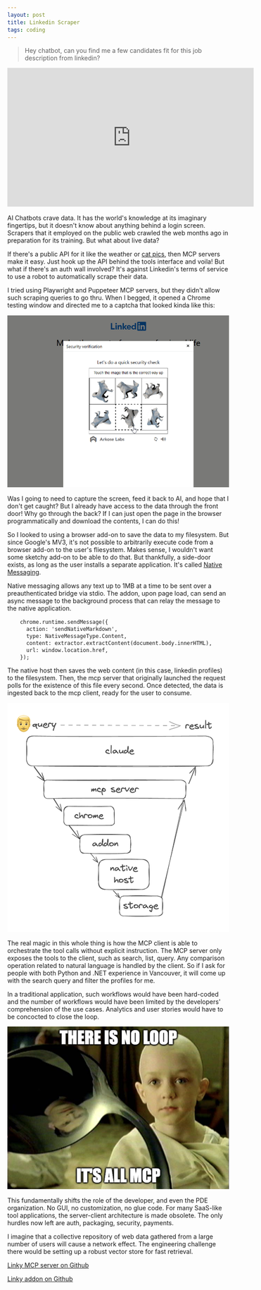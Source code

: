 ```yaml
---
layout: post
title: Linkedin Scraper
tags: coding
---
```


> Hey chatbot, can you find me a few candidates fit for this job description from linkedin?

<iframe width="560" height="315" src="https://www.youtube.com/embed/uY_m2rZ_uTI?si=sjjI9R7ACJOq9pU_" title="YouTube video player" frameborder="0" allow="accelerometer; autoplay; clipboard-write; encrypted-media; gyroscope; picture-in-picture; web-share" referrerpolicy="strict-origin-when-cross-origin" allowfullscreen></iframe>

AI Chatbots crave data. It has the world's knowledge at its imaginary fingertips, but it doesn't know about anything behind a login screen. Scrapers that it employed on the public web crawled the web months ago in preparation for its training. But what about live data? 

If there's a public API for it like the weather or [cat pics](https://www.loom.com/share/d87f71ac9e3646238ee5fee2f61513f6), then MCP servers make it easy. Just hook up the API behind the tools interface and voila! But what if there's an auth wall involved? It's against Linkedin's terms of service to use a robot to automatically scrape their data. 

I tried using Playwright and Puppeteer MCP servers, but they didn't allow such scraping queries to go thru. When I begged, it opened a Chrome testing window and directed me to a captcha that looked kinda like this:

![linkedin-captcha](/assets/linkedin-captcha.png)

Was I going to need to capture the screen, feed it back to AI, and hope that I don't get caught? But I already have access to the data through the front door! Why go through the back? If I can just open the page in the browser programmatically and download the contents, I can do this!

So I looked to using a browser add-on to save the data to my filesystem. But since Google's MV3, it's not possible to arbitrarily execute code from a browser add-on to the user's fliesystem. Makes sense, I wouldn't want some sketchy add-on to be able to do that. But thankfully, a side-door exists, as long as the user installs a separate application. It's called [Native Messaging](https://developer.chrome.com/docs/extensions/develop/concepts/native-messaging#native-messaging-host-protocol). 

Native messaging allows any text up to 1MB at a time to be sent over a preauthenticated bridge via stdio. The addon, upon page load, can send an async message to the background process that can relay the message to the native application. 

```
    chrome.runtime.sendMessage({
      action: 'sendNativeMarkdown',
      type: NativeMessageType.Content,
      content: extractor.extractContent(document.body.innerHTML),
      url: window.location.href,
    });
```

The native host then saves the web content (in this case, linkedin profiles) to the filesystem. Then, the mcp server that originally launched the request polls for the existence of this file every second. Once detected, the data is ingested back to the mcp client, ready for the user to consume.

![linky-data-flow](/assets/linky-data-flow.png)

The real magic in this whole thing is how the MCP client is able to orchestrate the tool calls without explicit instruction. The MCP server only exposes the tools to the client, such as search, list, query. Any comparison operation related to natural language is handled by the client. So if I ask for people with both Python and .NET experience in Vancouver, it will come up with the search query and filter the profiles for me. 

In a traditional application, such workflows would have been hard-coded and the number of workflows would have been limited by the developers' comprehension of the use cases. Analytics and user stories would have to be concocted to close the loop.

![no-loop](/assets/no-loop.png)

This fundamentally shifts the role of the developer, and even the PDE organization. No GUI, no customization, no glue code. For many SaaS-like tool applications, the server-client architecture is made obsolete. The only hurdles now left are auth, packaging, security, payments. 

I imagine that a collective repository of web data gathered from a large number of users will cause a network effect. The engineering challenge there would be setting up a robust vector store for fast retrieval. 


[Linky MCP server on Github](https://github.com/kimjune01/linky)

[Linky addon on Github](https://github.com/kimjune01/linky-browser-addon)
